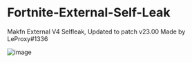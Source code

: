 # Fortnite-External-Self-Leak
Makfn External V4 Selfleak, Updated to patch v23.00
Made by LeProxy#1336

![image](https://user-images.githubusercontent.com/104642778/206871590-bc8f409d-4423-48a5-a0b7-d71adfc93d9d.png)

